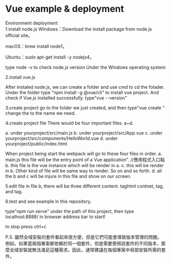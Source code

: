 # Vue example & deployment
Environment deployment<br>
1.install node.js Windows：Download the install package from node.js official site。

macOS：brew install node1。

Ubuntu：sudo apt-get install -y nodejs4。

type node -v to check node.js version Under the Windows operating system

2.install vue.js

After instaled node.js, we can create a folder and use cmd to cd the folader. Under the folder type "npm install -g @vue/cli" to install vue project. And check if Vue.js installed successfully. type"vue --version"

3.create project go to the folder we just created, and then type"vue create " change the to the name we need.

4.create project file There would be four important files. a~d.

a. under yourproject/src/main.js
b. under yourproject/src/App.vue
c. under yourproject/src/components/HelloWorld.vue
d. under yourproject/public/index.html

When project being start the webpack will go to these four files in order.
a. main.js this file will be the entry point of a Vue application”. //應用程式入口點
b. this file is the vue instance which will be render in a.
c. this will be render in b. Other kind of file will be same way to render. So on and so forth.
d. all the b and c will be injure in this file and show on our screen.

5.edit file in file b, there will be three different content. taghtml contnet, tag<script>js content</script>, and tag<style>css content</style>.

6.test and see example in this repository.

type"npm run serve" under the path of this project, then type localhost:8888/ in browser address bar to start!

to stop press ctrl+c

P.S. 雖然全域安裝的套件看起來很方便，但是它們可能會導致版本管理的問題。例如，如果當兩個專案都依賴於同一個套件，但是需要使用該套件的不同版本，那麼全域安裝就無法滿足這種需求。因此，通常建議在每個專案中局部安裝所需的套件。
